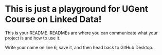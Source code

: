 # This is just a playground for UGent Course on Linked Data!

This is your README. READMEs are where you can communicate what your project is and how to use it.

Write your name on line 6, save it, and then head back to GitHub Desktop.
